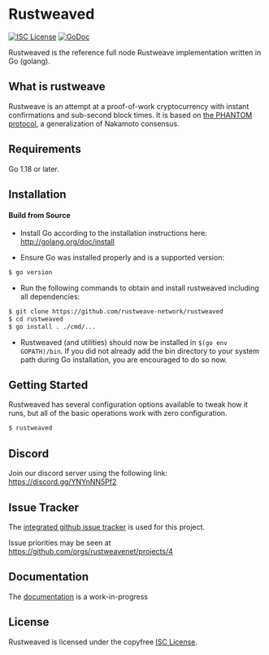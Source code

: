 
Rustweaved
====

[![ISC License](http://img.shields.io/badge/license-ISC-blue.svg)](https://choosealicense.com/licenses/isc/)
[![GoDoc](https://img.shields.io/badge/godoc-reference-blue.svg)](http://godoc.org/github.com/rustweave-network/rustweaved)

Rustweaved is the reference full node Rustweave implementation written in Go (golang).

## What is rustweave

Rustweave is an attempt at a proof-of-work cryptocurrency with instant confirmations and sub-second block times. It is based on [the PHANTOM protocol](https://eprint.iacr.org/2018/104.pdf), a generalization of Nakamoto consensus.

## Requirements

Go 1.18 or later.

## Installation

#### Build from Source

- Install Go according to the installation instructions here:
  http://golang.org/doc/install

- Ensure Go was installed properly and is a supported version:

```bash
$ go version
```

- Run the following commands to obtain and install rustweaved including all dependencies:

```bash
$ git clone https://github.com/rustweave-network/rustweaved
$ cd rustweaved
$ go install . ./cmd/...
```

- Rustweaved (and utilities) should now be installed in `$(go env GOPATH)/bin`. If you did
  not already add the bin directory to your system path during Go installation,
  you are encouraged to do so now.


## Getting Started

Rustweaved has several configuration options available to tweak how it runs, but all
of the basic operations work with zero configuration.

```bash
$ rustweaved
```

## Discord
Join our discord server using the following link: https://discord.gg/YNYnNN5Pf2

## Issue Tracker

The [integrated github issue tracker](https://github.com/rustweave-network/rustweaved/issues)
is used for this project.

Issue priorities may be seen at https://github.com/orgs/rustweavenet/projects/4

## Documentation

The [documentation](https://github.com/rustweavenet/docs) is a work-in-progress

## License

Rustweaved is licensed under the copyfree [ISC License](https://choosealicense.com/licenses/isc/).

